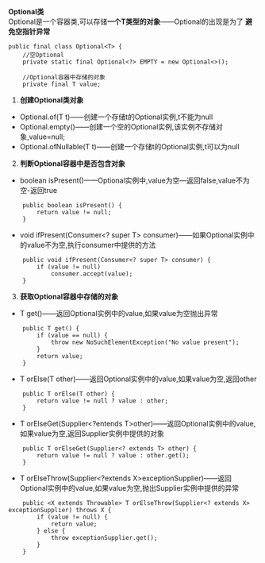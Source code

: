 **Optional<T>类**  
Optional<T>是一个容器类,可以存储**一个T类型的对象**——Optional的出现是为了 **避免空指针异常**   
```
public final class Optional<T> {
    //空Optional
    private static final Optional<?> EMPTY = new Optional<>();
    
    //Optional容器中存储的对象
    private final T value;
```

1. **创建Optional类对象**   
* Optional.of(T t)——创建一个存储t的Optional实例,t不能为null
* Optional.empty()——创建一个空的Optional实例,该实例不存储对象,value=null;
* Optional.ofNullable(T t)——创建一个存储t的Optional实例,t可以为null  

2. **判断Optional容器中是否包含对象**   
* boolean isPresent()——Optional实例中,value为空—返回false,value不为空-返回true  
```
    public boolean isPresent() {
        return value != null;
    }
```
* void ifPresent(Consumer<? super T> consumer)——如果Optional实例中的value不为空,执行consumer中提供的方法
```
    public void ifPresent(Consumer<? super T> consumer) {
        if (value != null)
            consumer.accept(value);
    }
```

3. **获取Optional容器中存储的对象**   
* T get()——返回Optional实例中的value,如果value为空抛出异常
```
    public T get() {
        if (value == null) {
            throw new NoSuchElementException("No value present");
        }
        return value;
    }
```
* T orElse(T other)——返回Optional实例中的value,如果value为空,返回other
```
    public T orElse(T other) {
        return value != null ? value : other;
    }
```
* T orElseGet(Supplier<?entends T>other)——返回Optional实例中的value,如果value为空,返回Supplier实例中提供的对象  
  
```
    public T orElseGet(Supplier<? extends T> other) {
        return value != null ? value : other.get();
    }
```
* T orElseThrow(Supplier<?extends X>exceptionSupplier)——返回Optional实例中的value,如果value为空,抛出Supplier实例中提供的异常
```
    public <X extends Throwable> T orElseThrow(Supplier<? extends X> exceptionSupplier) throws X {
        if (value != null) {
            return value;
        } else {
            throw exceptionSupplier.get();
        }
    }
```
